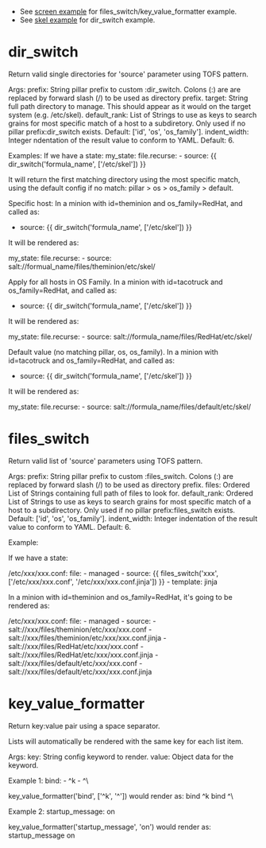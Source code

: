 * See [screen example](examples/screen/) for files_switch/key_value_formatter
  example.
* See [skel example](examples/skel/) for dir_switch example.

dir_switch
==========
Return valid single directories for 'source' parameter using TOFS pattern.

Args:
  prefix: String pillar prefix to custom :dir_switch. Colons (:) are are
      replaced by forward slash (/) to be used as directory prefix.
  target: String full path directory to manage. This should appear as it would
      on the target system (e.g. /etc/skel).
  default_rank: List of Strings to use as keys to search grains for most
      specific match of a host to a subdiretory. Only used if no pillar
      prefix:dir_switch exists. Default: ['id', 'os', 'os_family'].
  indent_width: Integer ndentation of the result value to conform to YAML.
      Default: 6.

Examples:
  If we have a state:
    my_state:
      file.recurse:
        - source: {{ dir_switch('formula_name', ['/etc/skel']) }}

  It will return the first matching directory using the most specific match,
  using the default config if no match: pillar > os > os_family > default.

Specific host:
  In a minion with id=theminion and os_family=RedHat, and called as:

  - source: {{ dir_switch('formula_name', ['/etc/skel']) }}

  It will be rendered as:

  my_state:
    file.recurse:
      - source: salt://formual_name/files/theminion/etc/skel/

Apply for all hosts in OS Family.
  In a minion with id=tacotruck and os_family=RedHat, and called as:

  - source: {{ dir_switch('formula_name', ['/etc/skel']) }}

  It will be rendered as:

  my_state:
    file.recurse:
      - source: salt://formula_name/files/RedHat/etc/skel/

Default value (no matching pillar, os, os_family).
  In a minion with id=tacotruck and os_family=RedHat, and called as:

  - source: {{ dir_switch('formula_name', ['/etc/skel']) }}

  It will be rendered as:

  my_state:
    file.recurse:
      - source: salt://formula_name/files/default/etc/skel/

files_switch
============
Return valid list of 'source' parameters using TOFS pattern.

Args:
  prefix: String pillar prefix to custom :files_switch. Colons (:) are
      replaced by forward slash (/) to be used as directory prefix.
  files: Ordered List of Strings containing full path of files to look for.
  default_rank: Ordered List of Strings to use as keys to search grains for
      most specific match of a host to a subdirectory. Only used if no pillar
      prefix:files_switch exists. Default: ['id', 'os', 'os_family'].
  indent_width: Integer indentation of the result value to conform to YAML.
      Default: 6.

Example:

If we have a state:

  /etc/xxx/xxx.conf:
    file:
      - managed
      - source: {{ files_switch('xxx', ['/etc/xxx/xxx.conf',
                                        '/etc/xxx/xxx.conf.jinja']) }}
      - template: jinja

In a minion with id=theminion and os_family=RedHat, it's going to be
rendered as:

  /etc/xxx/xxx.conf:
    file:
      - managed
      - source:
        - salt://xxx/files/theminion/etc/xxx/xxx.conf
        - salt://xxx/files/theminion/etc/xxx/xxx.conf.jinja
        - salt://xxx/files/RedHat/etc/xxx/xxx.conf
        - salt://xxx/files/RedHat/etc/xxx/xxx.conf.jinja
        - salt://xxx/files/default/etc/xxx/xxx.conf
        - salt://xxx/files/default/etc/xxx/xxx.conf.jinja

key_value_formatter
==================
Return key:value pair using a space separator.

Lists will automatically be rendered with the same key for each list item.

Args:
  key: String config keyword to render.
  value: Object data for the keyword.

Example 1:
  bind:
    - ^k
    - ^\

  key_value_formatter('bind', ['^k', '^\']) would render as:
    bind ^k
    bind ^\

Example 2:
  startup_message: on

  key_value_formatter('startup_message', 'on') would render as:
    startup_message on
